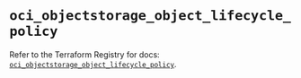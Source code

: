 # `oci_objectstorage_object_lifecycle_policy`

Refer to the Terraform Registry for docs: [`oci_objectstorage_object_lifecycle_policy`](https://registry.terraform.io/providers/oracle/oci/6.18.0/docs/resources/objectstorage_object_lifecycle_policy).
